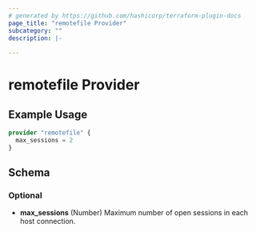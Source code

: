 ```yaml
---
# generated by https://github.com/hashicorp/terraform-plugin-docs
page_title: "remotefile Provider"
subcategory: ""
description: |-
  
---
```


# remotefile Provider



## Example Usage

```terraform
provider "remotefile" {
  max_sessions = 2
}
```

<!-- schema generated by tfplugindocs -->
## Schema

### Optional

- **max_sessions** (Number) Maximum number of open sessions in each host connection.
